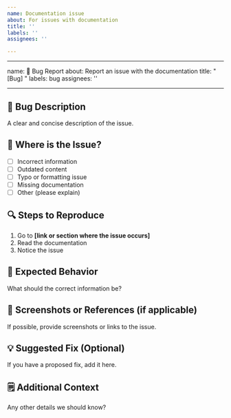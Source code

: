 ```yaml
---
name: Documentation issue
about: For issues with documentation
title: ''
labels: ''
assignees: ''

---
```


---
name: 🐛 Bug Report
about: Report an issue with the documentation
title: "[Bug] <Brief description of the issue>"
labels: bug
assignees: ''

---

## 🐛 Bug Description  
A clear and concise description of the issue.  

## 📍 Where is the Issue?  
- [ ] Incorrect information  
- [ ] Outdated content  
- [ ] Typo or formatting issue  
- [ ] Missing documentation  
- [ ] Other (please explain)  

## 🔍 Steps to Reproduce  
1. Go to **[link or section where the issue occurs]**  
2. Read the documentation  
3. Notice the issue  

## 📝 Expected Behavior  
What should the correct information be?  

## 📸 Screenshots or References (if applicable)  
If possible, provide screenshots or links to the issue.  

## 💡 Suggested Fix (Optional)  
If you have a proposed fix, add it here.  

## 🗒️ Additional Context  
Any other details we should know?

